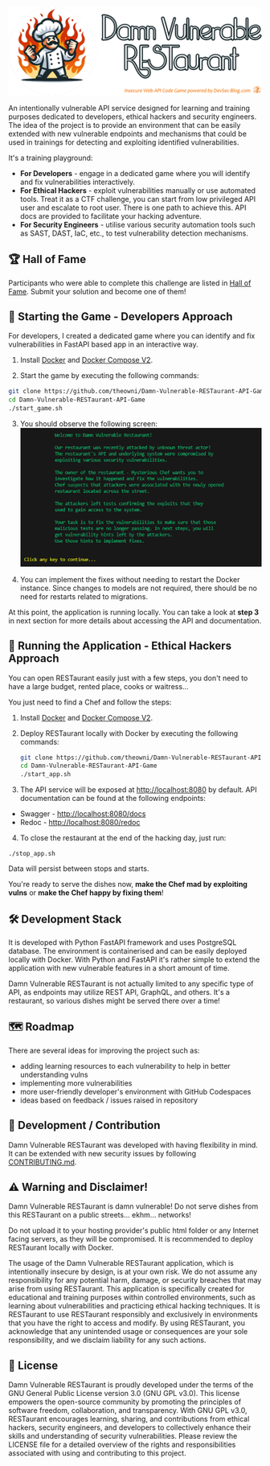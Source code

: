 
![Damn Vulnerable RESTaurant Logo](app/static/img/mad-chef-circle-text.png)

An intentionally vulnerable API service designed for learning and training purposes dedicated to developers, ethical hackers and security engineers. The idea of the project is to provide an environment that can be easily extended with new vulnerable endpoints and mechanisms that could be used in trainings for detecting and exploiting identified vulnerabilities.

It's a training playground: 

* **For Developers** - engage in a dedicated game where you will identify and fix vulnerabilities interactively. 
* **For Ethical Hackers** - exploit vulnerabilities manually or use automated tools. Treat it as a CTF challenge, you can start from low privileged API user and escalate to root user. There is one path to achieve this. API docs are provided to facilitate your hacking adventure.
* **For Security Engineers** - utilise various security automation tools such as SAST, DAST, IaC, etc., to test vulnerability detection mechanisms.

## 🏆 Hall of Fame
Participants who were able to complete this challenge are listed in [Hall of Fame](HALL_OF_FAME.md). Submit your solution and become one of them!

## 🚀 Starting the Game - Developers Approach

For developers, I created a dedicated game where you can identify and fix vulnerabilities in FastAPI based app in an interactive way.

1. Install [Docker](https://www.docker.com/get-started/) and [Docker Compose V2](https://docs.docker.com/compose/install/).

2. Start the game by executing the following commands:
```sh
git clone https://github.com/theowni/Damn-Vulnerable-RESTaurant-API-Game.git
cd Damn-Vulnerable-RESTaurant-API-Game
./start_game.sh
```
3. You should observe the following screen:
![The Game Entry Screen](app/static/img/game-screenshot.png)

4. You can implement the fixes without needing to restart the Docker instance. Since changes to models are not required, there should be no need for restarts related to migrations.

At this point, the application is running locally. You can take a look at **step 3** in next section for more details about accessing the API and documentation.

## 👾 Running the Application - Ethical Hackers Approach

You can open RESTaurant easily just with a few steps, you don't need to have a large budget, rented place, cooks or waitress...

You just need to find a Chef and follow the steps:

1. Install [Docker](https://www.docker.com/get-started/) and [Docker Compose V2](https://docs.docker.com/compose/install/).

2. Deploy RESTaurant locally with Docker by executing the following commands:

    ```sh
    git clone https://github.com/theowni/Damn-Vulnerable-RESTaurant-API-Game.git
    cd Damn-Vulnerable-RESTaurant-API-Game
    ./start_app.sh
    ```

3. The API service will be exposed at [http://localhost:8080](http://localhost:8080) by default. API documentation can be found at the following endpoints:
 * Swagger - [http://localhost:8080/docs](http://localhost:8080/docs)
 * Redoc - [http://localhost:8080/redoc](http://localhost:8080/redoc)

4. To close the restaurant at the end of the hacking day, just run:
```
./stop_app.sh
```
Data will persist between stops and starts.

You're ready to serve the dishes now, **make the Chef mad by exploiting vulns** or **make the Chef happy by fixing them**!

## 🛠️ Development Stack

It is developed with Python FastAPI framework and uses PostgreSQL database. The environment is containerised and can be easily deployed locally with Docker. With Python and FastAPI it's rather simple to extend the application with new vulnerable features in a short amount of time.

Damn Vulnerable RESTaurant is not actually limited to any specific type of API, as endpoints may utilize REST API, GraphQL, and others. It's a restaurant, so various dishes might be served there over a time!

## 🗺️ Roadmap

There are several ideas for improving the project such as:

* adding learning resources to each vulnerability to help in better understanding vulns 
* implementing more vulnerabilities
* more user-friendly developer's environment with GitHub Codespaces
* ideas based on feedback / issues raised in repository

## 🤝 Development / Contribution

Damn Vulnerable RESTaurant was developed with having flexibility in mind. It can be extended with new security issues by following [CONTRIBUTING.md](CONTRIBUTING.md).

## ⚠️ Warning and Disclaimer!
Damn Vulnerable RESTaurant is damn vulnerable! Do not serve dishes from this RESTaurant on a public streets... ekhm... networks!

Do not upload it to your hosting provider's public html folder or any Internet facing servers, as they will be compromised. It is recommended to deploy RESTaurant locally with Docker.

The usage of the Damn Vulnerable RESTaurant application, which is intentionally insecure by design, is at your own risk. We do not assume any responsibility for any potential harm, damage, or security breaches that may arise from using RESTaurant. This application is specifically created for educational and training purposes within controlled environments, such as learning about vulnerabilities and practicing ethical hacking techniques. It is RESTaurant to use RESTaurant responsibly and exclusively in environments that you have the right to access and modify. By using RESTaurant, you acknowledge that any unintended usage or consequences are your sole responsibility, and we disclaim liability for any such actions.

## 🧾 License

Damn Vulnerable RESTaurant is proudly developed under the terms of the GNU General Public License version 3.0 (GNU GPL v3.0). This license empowers the open-source community by promoting the principles of software freedom, collaboration, and transparency. With GNU GPL v3.0, RESTaurant encourages learning, sharing, and contributions from ethical hackers, security engineers, and developers to collectively enhance their skills and understanding of security vulnerabilities. Please review the LICENSE file for a detailed overview of the rights and responsibilities associated with using and contributing to this project.
